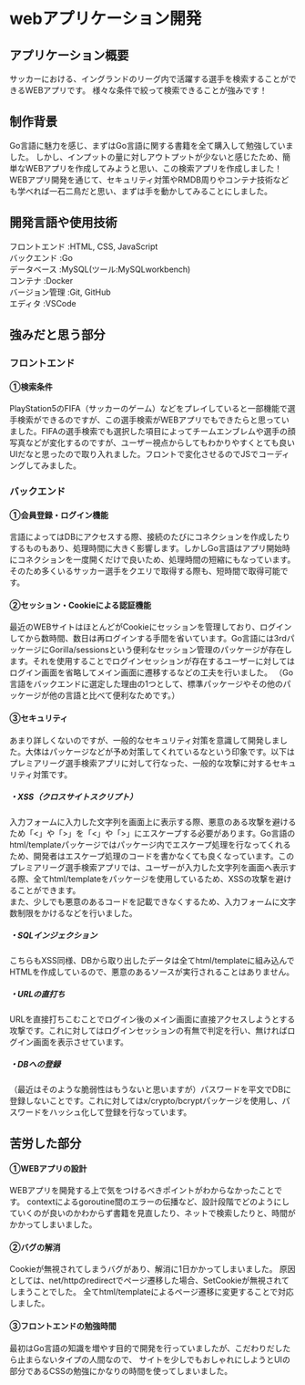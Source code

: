 # webアプリケーション開発

## アプリケーション概要
サッカーにおける、イングランドのリーグ内で活躍する選手を検索することができるWEBアプリです。
様々な条件で絞って検索できることが強みです！

## 制作背景
Go言語に魅力を感じ、まずはGo言語に関する書籍を全て購入して勉強していました。
しかし、インプットの量に対しアウトプットが少ないと感じたため、簡単なWEBアプリを作成してみようと思い、この検索アプリを作成しました！
WEBアプリ開発を通じて、セキュリティ対策やRMDB周りやコンテナ技術なども学べれば一石二鳥だと思い、まずは手を動かしてみることにしました。

## 開発言語や使用技術
フロントエンド  :HTML, CSS, JavaScript  
バックエンド    :Go  
データベース    :MySQL(ツール:MySQLworkbench)  
コンテナ       :Docker  
バージョン管理  :Git, GitHub  
エディタ       :VSCode

## 強みだと思う部分
### フロントエンド
#### ①検索条件  
PlayStation5のFIFA（サッカーのゲーム）などをプレイしていると一部機能で選手検索ができるのですが、この選手検索がWEBアプリでもできたらと思っていました。FIFAの選手検索でも選択した項目によってチームエンブレムや選手の顔写真などが変化するのですが、ユーザー視点からしてもわかりやすくとても良いUIだなと思ったので取り入れました。フロントで変化させるのでJSでコーディングしてみました。

### バックエンド
#### ①会員登録・ログイン機能  
言語によってはDBにアクセスする際、接続のたびにコネクションを作成したりするものもあり、処理時間に大きく影響します。しかしGo言語はアプリ開始時にコネクションを一度開くだけで良いため、処理時間の短縮にもなっています。そのため多くいるサッカー選手をクエリで取得する際も、短時間で取得可能です。

#### ②セッション・Cookieによる認証機能  
最近のWEBサイトはほとんどがCookieにセッションを管理しており、ログインしてから数時間、数日は再ログインする手間を省いています。Go言語には3rdパッケージにGorilla/sessionsという便利なセッション管理のパッケージが存在します。それを使用することでログインセッションが存在するユーザーに対してはログイン画面を省略してメイン画面に遷移するなどの工夫を行いました。
（Go言語をバックエンドに選定した理由の1つとして、標準パッケージやその他のパッケージが他の言語と比べて便利なためです。）

#### ③セキュリティ  
あまり詳しくないのですが、一般的なセキュリティ対策を意識して開発しました。大体はパッケージなどが予め対策してくれているなという印象です。以下はプレミアリーグ選手検索アプリに対して行なった、一般的な攻撃に対するセキュリティ対策です。  
  
##### ・XSS（クロスサイトスクリプト）  
入力フォームに入力した文字列を画面上に表示する際、悪意のある攻撃を避けるため「<」や「>」を「&lt;」や「&gt;」にエスケープする必要があります。Go言語のhtml/templateパッケージではパッケージ内でエスケープ処理を行なってくれるため、開発者はエスケープ処理のコードを書かなくても良くなっています。このプレミアリーグ選手検索アプリでは、ユーザーが入力した文字列を画面へ表示する際、全てhtml/templateをパッケージを使用しているため、XSSの攻撃を避けることができます。  
また、少しでも悪意のあるコードを記載できなくするため、入力フォームに文字数制限をかけるなどを行いました。

##### ・SQLインジェクション
こちらもXSS同様、DBから取り出したデータは全てhtml/templateに組み込んでHTMLを作成しているので、悪意のあるソースが実行されることはありません。

##### ・URLの直打ち
URLを直接打ちこむことでログイン後のメイン画面に直接アクセスしようとする攻撃です。これに対してはログインセッションの有無で判定を行い、無ければログイン画面を表示させています。

##### ・DBへの登録
（最近はそのような脆弱性はもうないと思いますが）パスワードを平文でDBに登録しないことです。これに対してはx/crypto/bcryptパッケージを使用し、パスワードをハッシュ化して登録を行なっています。

## 苦労した部分
#### ①WEBアプリの設計  
WEBアプリを開発する上で気をつけるべきポイントがわからなかったことです。
contextによるgoroutine間のエラーの伝播など、設計段階でどのようにしていくのが良いのかわからず書籍を見直したり、ネットで検索したりと、時間がかかってしまいました。

#### ②バグの解消  
Cookieが無視されてしまうバグがあり、解消に1日かかってしまいました。
原因としては、net/httpのredirectでページ遷移した場合、SetCookieが無視されてしまうことでした。
全てhtml/templateによるページ遷移に変更することで対応しました。

#### ③フロントエンドの勉強時間  
最初はGo言語の知識を増やす目的で開発を行っていましたが、こだわりだしたら止まらないタイプの人間なので、
サイトを少しでもおしゃれにしようとUIの部分であるCSSの勉強にかなりの時間を使ってしまいました。